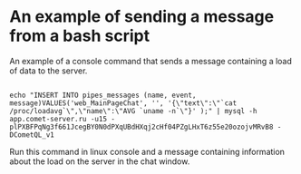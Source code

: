 
# An example of sending a message from a bash script

An example of a console command that sends a message containing a load of data to the server.

```

echo "INSERT INTO pipes_messages (name, event, message)VALUES('web_MainPageChat', '', '{\"text\":\"`cat /proc/loadavg`\",\"name\":\"AVG `uname -n`\"}' );" | mysql -h app.comet-server.ru -u15 -plPXBFPqNg3f661JcegBY0N0dPXqUBdHXqj2cHf04PZgLHxT6z55e20ozojvMRvB8 -DCometQL_v1

```

Run this command in linux console and a message containing information about the load on the server in the chat window.
<html>

</html>
